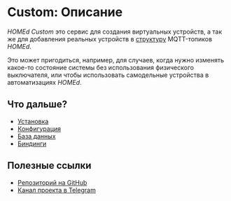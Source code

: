 # Custom: Описание

_HOMEd Custom_ это сервис для создания виртуальных устройств, а так же для добавления реальных устройств в [структуру](/common/topics/) MQTT-топиков _HOMEd_.

Это может пригодиться, например, для случаев, когда нужно изменять какое-то состояние системы без использования физического выключателя, или чтобы использовать самодельные устройства в автоматизациях _HOMEd_.

## Что дальше?

- [Установка](/custom/installation/)
- [Конфигурация](/custom/configuration/)
- [База данных](/custom/database/)
- [Биндинги](/custom/database/bindings/)

## Полезные ссылки

- [Репозиторий на GitHub](https://github.com/u236/homed-service-custom)
- [Канал проекта в Telegram](https://t.me/homed_info)
